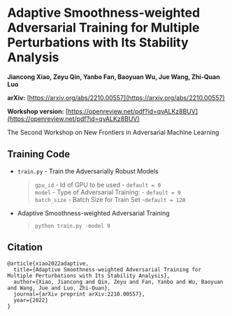 # Adaptive Smoothness-weighted Adversarial Training for Multiple Perturbations with Its Stability Analysis

**Jiancong Xiao, Zeyu Qin, Yanbo Fan, Baoyuan Wu, Jue Wang, Zhi-Quan Luo**

**arXiv:** [https://arxiv.org/abs/2210.00557](https://arxiv.org/abs/2210.00557) 

**Workshop version:** [https://openreview.net/pdf?id=qvALKz8BUV](https://openreview.net/pdf?id=qvALKz8BUV)

The Second Workshop on New Frontiers in Adversarial Machine Learning	


## Training Code

+ `train.py` - Train the Adversarially Robust Models
  > `gpu_id`  - Id of GPU to be used  - `default = 0`  
  > `model`   - Type of Adversarial Training:  - `default = 9`  
  > `batch_size` - Batch Size for Train Set -`default = 128` 

	
+ Adaptive Smoothness-weighted Adversarial Training
  > `python train.py -model 9`

## Citation
```
@article{xiao2022adaptive,
  title={Adaptive Smoothness-weighted Adversarial Training for Multiple Perturbations with Its Stability Analysis},
  author={Xiao, Jiancong and Qin, Zeyu and Fan, Yanbo and Wu, Baoyuan and Wang, Jue and Luo, Zhi-Quan},
  journal={arXiv preprint arXiv:2210.00557},
  year={2022}
}
```







